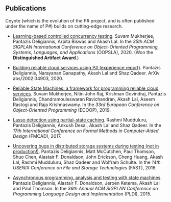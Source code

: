 ## Publications

Coyote (which is the evolution of the P# project, and is often published under the name of P#) builds on cutting-edge research.

- [Learning-based controlled concurrency testing](https://dl.acm.org/doi/10.1145/3428298). Suvam Mukherjee, Pantazis Deligiannis, Arpita Biswas and Akash Lal. In the *35th ACM SIGPLAN International Conference on Object-Oriented Programming, Systems, Languages, and Applications* (OOPSLA), 2020. (Won the **Distinguished Artifact Award**.)

- [Building reliable cloud services using P# (experience report)](https://arxiv.org/abs/2002.04903). Pantazis Deligiannis, Narayanan Ganapathy, Akash Lal and Shaz Qadeer. ArXiv abs/2002.04903, 2020.

- [Reliable State Machines: a framework for programming reliable cloud services](http://drops.dagstuhl.de/opus/volltexte/2019/10810/pdf/LIPIcs-ECOOP-2019-18.pdf). Suvam Mukherjee, Nitin John Raj, Krishnan Govindraj, Pantazis Deligiannis, Chandramouleswaran Ravichandran, Akash Lal, Aseem Rastogi and Raja Krishnaswamy. In the *33rd European Conference on Object-Oriented Programming* (ECOOP), 2019.

- [Lasso detection using partial-state caching](https://www.microsoft.com/en-us/research/publication/lasso-detection-using-partial-state-caching-2/). Rashmi Mudduluru, Pantazis Deligiannis, Ankush Desai, Akash Lal and Shaz Qadeer. In the *17th International Conference on Formal Methods in Computer-Aided Design* (FMCAD), 2017.

- [Uncovering bugs in distributed storage systems during testing (not in production!)](https://www.usenix.org/node/194442). Pantazis Deligiannis, Matt McCutchen, Paul Thomson, Shuo Chen, Alastair F. Donaldson, John Erickson, Cheng Huang, Akash Lal, Rashmi Mudduluru, Shaz Qadeer and Wolfram Schulte. In the *14th USENIX Conference on File and Storage Technologies* (FAST), 2016.

- [Asynchronous programming, analysis and testing with state machines](https://dl.acm.org/citation.cfm?id=2737996). Pantazis Deligiannis, Alastair F. Donaldson, Jeroen Ketema, Akash Lal and Paul Thomson. In the *36th Annual ACM SIGPLAN Conference on Programming Language Design and Implementation* (PLDI), 2015.
